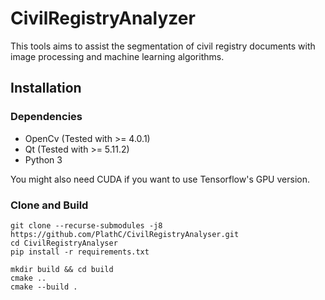 # CivilRegistryAnalyzer

This tools aims to assist the segmentation of civil registry documents with image processing and machine learning
algorithms.

## Installation

### Dependencies

- OpenCv (Tested with >= 4.0.1)
- Qt (Tested with >= 5.11.2)
- Python 3

You might also need CUDA if you want to use Tensorflow's GPU version.

### Clone and  Build

```
git clone --recurse-submodules -j8 https://github.com/PlathC/CivilRegistryAnalyser.git
cd CivilRegistryAnalyser
pip install -r requirements.txt

mkdir build && cd build
cmake ..
cmake --build .
```